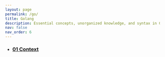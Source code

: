 ```yaml
---
layout: page
permalink: /go/
title: Golang
description: Essential concepts, unorganized knowledge, and syntax in Go
nav: false
nav_order: 6
---
```


<div class="post">
  <ul class="post-list">
    <li>
      <h3>
        <a class="post-title" href="/go/01-context">01 Context</a>
      </h3>
    </li>
    <!-- <li>
      <h3>
        <a class="post-title" href="../../_go/02-service">02 Connecting Pods over the network with Services</a>
      </h3>
    </li> -->
  </ul>
</div>


